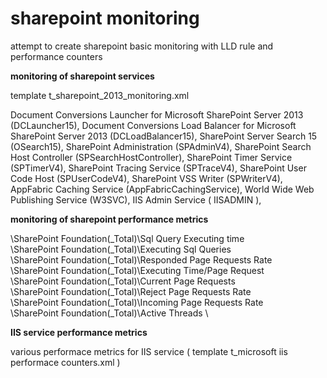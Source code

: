 # sharepoint monitoring

attempt to create sharepoint basic monitoring with LLD rule and performance counters

**monitoring of sharepoint services**

template t_sharepoint_2013_monitoring.xml

Document Conversions Launcher for Microsoft SharePoint Server 2013 (DCLauncher15),
Document Conversions Load Balancer for Microsoft SharePoint Server 2013 (DCLoadBalancer15),
SharePoint Server Search 15 (OSearch15),
SharePoint Administration (SPAdminV4),
SharePoint Search Host Controller (SPSearchHostController),
SharePoint Timer Service (SPTimerV4),
SharePoint Tracing Service (SPTraceV4),
SharePoint User Code Host (SPUserCodeV4),
SharePoint VSS Writer (SPWriterV4),
AppFabric Caching Service (AppFabricCachingService),
World Wide Web Publishing Service (W3SVC),
IIS Admin Service ( IISADMIN ),

**monitoring of sharepoint performance metrics**

\SharePoint Foundation(_Total)\Sql Query Executing time \
\SharePoint Foundation(_Total)\Executing Sql Queries \
\SharePoint Foundation(_Total)\Responded Page Requests Rate \
\SharePoint Foundation(_Total)\Executing Time/Page Request \
\SharePoint Foundation(_Total)\Current Page Requests \
\SharePoint Foundation(_Total)\Reject Page Requests Rate \
\SharePoint Foundation(_Total)\Incoming Page Requests Rate \
\SharePoint Foundation(_Total)\Active Threads \

    
**IIS service performance metrics**

various performace metrics for IIS service ( template t_microsoft iis performace counters.xml ) 
   

